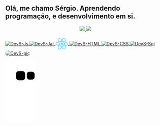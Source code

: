 ## Olá, me chamo Sérgio. Aprendendo programação, e desenvolvimento em si.
<div align="center">
  <a href="https://github.com/web-development-ser">
  <img height="180em" src="https://github-readme-stats.vercel.app/api?username=web-development-ser&show_icons=true&theme=tokyonight&include_all_commits=true&count_private=true"/>
  <img height="180em" src="https://github-readme-stats.vercel.app/api/top-langs/?username=web-development-ser&layout=compact&langs_count=7&theme=tokyonight"/>
</div>

<div style="display: inline_block"><br>
  <img align="center" alt="DevS-Js" height="40" width="40" src="https://cdn-icons-png.flaticon.com/128/2305/2305963.png">
  <img align="center" alt="DevS-Jar" height="40" width="40" src="https://cdn-icons-png.flaticon.com/128/2305/2305951.png">
  <img align="center" alt="DevS-React" height="40" width="40" src="https://raw.githubusercontent.com/devicons/devicon/master/icons/react/react-original.svg">
  <img align="center" alt="DevS-HTML" height="40" width="40" src="https://cdn-icons-png.flaticon.com/128/2305/2305941.png">
  <img align="center" alt="DevS-CSS" height="40" width="40" src="https://cdn-icons-png.flaticon.com/128/2305/2305903.png">
  <img align="center" alt="DevS-Sql" height="40" width="40" src="https://cdn-icons-png.flaticon.com/128/2306/2306022.png">
  <img align="center" alt="DevS-pic" height="40" style="border-radius:40px;" src="https://cdn-icons-png.flaticon.com/128/4667/4667922.png">
</div>

  ![Snake animation](https://github.com/rafaballerini/rafaballerini/blob/output/github-contribution-grid-snake.svg)
